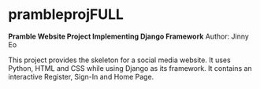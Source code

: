 # prambleprojFULL

**Pramble Website Project Implementing Django Framework**
Author: Jinny Eo

This project provides the skeleton for a social media website. It uses Python, HTML and CSS while using Django as its framework.
It contains an interactive Register, Sign-In and Home Page.
